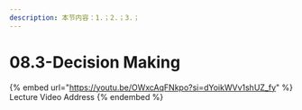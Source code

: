 ```yaml
---
description: 本节内容：1.；2.；3.；
---
```


# 08.3-Decision Making

{% embed url="https://youtu.be/OWxcAqFNkpo?si=dYoikWVv1shUZ_fy" %}
Lecture Video Address
{% endembed %}
